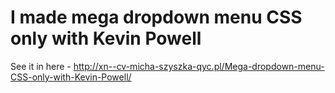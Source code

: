 # I made mega dropdown menu CSS only with Kevin Powell
See it in here - http://xn--cv-micha-szyszka-qyc.pl/Mega-dropdown-menu-CSS-only-with-Kevin-Powell/
